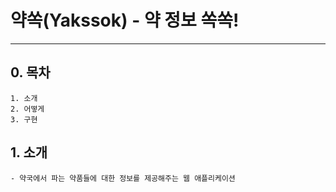 # 약쏙(Yakssok) - 약 정보 쏙쏙!
***
## 0. 목차
```
1. 소개
2. 어떻게
3. 구현
```
## 1. 소개
```
- 약국에서 파는 약품들에 대한 정보를 제공해주는 웹 애플리케이션
```
